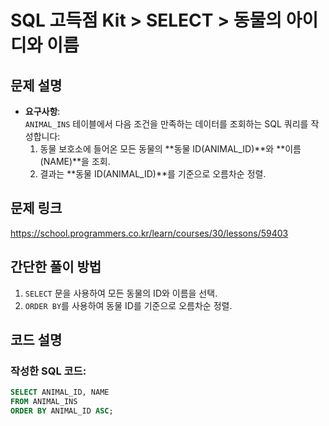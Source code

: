 # SQL 고득점 Kit > SELECT > 동물의 아이디와 이름

## 문제 설명
- **요구사항**:  
`ANIMAL_INS` 테이블에서 다음 조건을 만족하는 데이터를 조회하는 SQL 쿼리를 작성합니다:
  1. 동물 보호소에 들어온 모든 동물의 **동물 ID(ANIMAL_ID)**와 **이름(NAME)**을 조회.
  2. 결과는 **동물 ID(ANIMAL_ID)**를 기준으로 오름차순 정렬.

## 문제 링크
https://school.programmers.co.kr/learn/courses/30/lessons/59403

## 간단한 풀이 방법
1. `SELECT` 문을 사용하여 모든 동물의 ID와 이름을 선택.
2. `ORDER BY`를 사용하여 동물 ID를 기준으로 오름차순 정렬.

## 코드 설명
### 작성한 SQL 코드:
```sql
SELECT ANIMAL_ID, NAME
FROM ANIMAL_INS
ORDER BY ANIMAL_ID ASC;